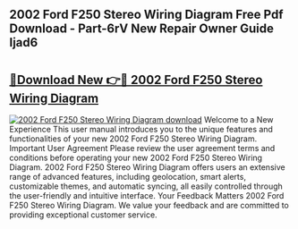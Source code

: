 ## 2002 Ford F250 Stereo Wiring Diagram Free Pdf Download - Part-6rV New Repair Owner Guide Ijad6

# <h2><a href="http://dfkuss0.blite.top/?on=2002+Ford+F250+Stereo+Wiring+Diagram">🔗Download New 👉🔴 2002 Ford F250 Stereo Wiring Diagram</a></h2>

[![2002 Ford F250 Stereo Wiring Diagram download](https://i.imgur.com/lujVjoI.png)](http://dfkuss0.blite.top/?on=2002+Ford+F250+Stereo+Wiring+Diagram)
Welcome to a New Experience This user manual introduces you to the unique features and functionalities of your new 2002 Ford F250 Stereo Wiring Diagram. Important User Agreement Please review the user agreement terms and conditions before operating your new 2002 Ford F250 Stereo Wiring Diagram. 2002 Ford F250 Stereo Wiring Diagram offers users an extensive range of advanced features, including geolocation, smart alerts, customizable themes, and automatic syncing, all easily controlled through the user-friendly and intuitive interface. Your Feedback Matters 2002 Ford F250 Stereo Wiring Diagram. We value your feedback and are committed to providing exceptional customer service.
